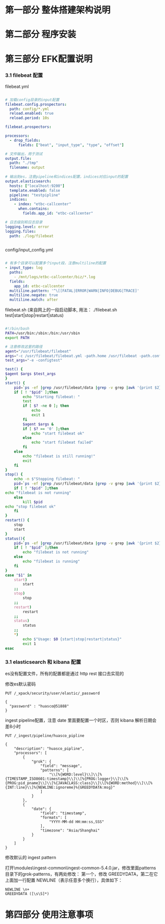 # 第一部分 整体搭建架构说明    



# 第二部分 程序安装    




# 第三部分 EFK配置说明    

### 3.1 filebeat 配置

filebeat.yml

```Yaml

# 加载config目录的input配置
filebeat.config.prospectors:
  path: config/*.yml
  reload.enabled: true
  reload.period: 10s

filebeat.prospectors:

processors:
  - drop_fields:
      fields: ["beat", "input_type", "type", "offset"]

# 文件输出，用于测试
output.file:
  path: "./tmp"
  filename: output
  
# 输出到es，注意pipeline和indices配置，indices对应input的配置
output.elasticsearch:
  hosts: ["localhost:9200"]
  template.enabled: false
  pipeline: "testpipline"
  indices:
    - index: "etbc-callcenter"
      when.contains:
        fields.app_id: "etbc-callcenter"

# 日志级别和日志目录
logging.level: error
logging.files:
  path: ./log/filebeat
  
```

config/input_config.yml

```Yaml

# 有多个目录可以配置多个input段，注意multiline的配置
- input_type: log
  paths:
    - /mnt/logs/etbc-callcenter/biz/*.log
  fields:
    app_id: etbc-callcenter
  multiline.pattern: '^\[[FATAL|ERROR|WARN|INFO|DEBUG|TRACE]'
  multiline.negate: true
  multiline.match: after

```

filebeat.sh (来自网上的一段启动脚本, 用法： ./filebeat.sh test|start|stop|restart|status)

```Bash

#!/bin/bash
PATH=/usr/bin:/sbin:/bin:/usr/sbin
export PATH

# 注意修改这里的路径
agent="/usr/filebeat/filebeat"
args="-c /usr/filebeat/filebeat.yml -path.home /usr/filebeat -path.config /usr/filebeat -path.data /usr/filebeat/data -path.logs /var/log/filebeat"
test_args="-e -configtest"

test() {
$agent $args $test_args
}
start() {
    pid=`ps -ef |grep /usr/filebeat/data |grep -v grep |awk '{print $2}'`
    if [ ! "$pid" ];then
        echo "Starting filebeat: "
        test
        if [ $? -ne 0 ]; then
            echo
            exit 1
        fi
        $agent $args &
        if [ $? == '0' ];then
            echo "start filebeat ok"
        else
            echo "start filebeat failed"
        fi
    else
        echo "filebeat is still running!"
        exit
    fi
}
stop() {
    echo -n $"Stopping filebeat: "
    pid=`ps -ef |grep /usr/filebeat/data |grep -v grep |awk '{print $2}'`
    if [ ! "$pid" ];then
echo "filebeat is not running"
    else
        kill $pid
echo "stop filebeat ok"
    fi
}
restart() {
    stop
    start
}
status(){
    pid=`ps -ef |grep /usr/filebeat/data |grep -v grep |awk '{print $2}'`
    if [ ! "$pid" ];then
        echo "filebeat is not running"
    else
        echo "filebeat is running"
    fi
}
case "$1" in
    start)
        start
    ;;
    stop)
        stop
    ;;
    restart)
        restart
    ;;
    status)
        status
    ;;
    *)
        echo $"Usage: $0 {start|stop|restart|status}"
        exit 1
esac

```

### 3.1 elasticsearch 和 kibana 配置

es没有配置文件，所有的配置都是通过 http rest 接口去实现的

修改es默认密码

```
PUT /_xpack/security/user/elastic/_password

{
  "password" : "huasco@51888"
}

```

ingest pipeline配置，注意 date 里面要配置一个时区，否则 kibana 解析日期会差8小时

```
PUT /_ingest/pipeline/huasco_pipline

{
    "description": "huasco_pipline",
    "processors": [
        {
            "grok": {
                "field": "message",
                "patterns": [
                    "\\[%{WORD:level}\\]\\[%{TIMESTAMP_ISO8601:timestamp}\\]\\[%{PROG:logger}\\]\\[%{PROG:pid_pname}\\]\\[%{JAVACLASS:class}\\]\\[%{WORD:method}\\]\\[%{INT:line}\\]%{NEWLINE:ignoreme}%{GREEDYDATA:msg}"
                ]
            }
        },
        {
            "date": {
                "field": "timestamp",
                "formats": [
                    "YYYY-MM-dd HH:mm:ss,SSS"
                ],
                "timezone": "Asia/Shanghai"
            }
        }
    ]
}

```

修改默认的 ingest pattern

打开\modules\ingest-common\ingest-common-5.4.0.jar，修改里面patterns目录下的grok-patterns，有两处修改：
第一个，修改 GREEDYDATA，第二在它上面加一行配置 NEWLINE（表示任意多个换行），具体如下：

```
NEWLINE \n+
GREEDYDATA ([\s\S]*)
```


# 第四部分 使用注意事项    





